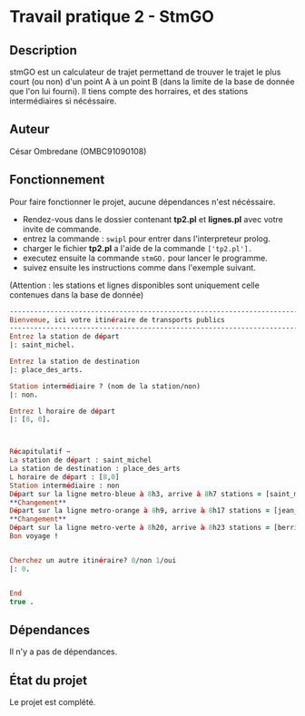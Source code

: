 # Travail pratique 2 - StmGO

## Description

stmGO est un calculateur de trajet permettand de trouver le trajet le plus court (ou non) 
d'un point A à un point B (dans la limite de la base de donnée que l'on lui fourni).
Il tiens compte des horraires, et des stations intermédiaires si nécéssaire.

## Auteur

César Ombredane (OMBC91090108)

## Fonctionnement

Pour faire fonctionner le projet, aucune dépendances n'est nécéssaire.

- Rendez-vous dans le dossier contenant **tp2.pl** et **lignes.pl** avec votre invite de commande.
- entrez la commande : ``` swipl ``` pour entrer dans l'interpreteur prolog.
- charger le fichier **tp2.pl** a l'aide de la commande ``` ['tp2.pl']. ```
- executez ensuite la commande ``` stmGO. ``` pour lancer le programme.
- suivez ensuite les instructions comme dans l'exemple suivant.

(Attention : les stations et lignes disponibles sont uniquement celle contenues dans la base de donnée)

```prolog
------------------------------------------------------------------------
Bienvenue, ici votre itinéraire de transports publics
------------------------------------------------------------------------
Entrez la station de départ
|: saint_michel.

Entrez la station de destination
|: place_des_arts.

Station intermédiaire ? (nom de la station/non)
|: non.

Entrez l horaire de départ
|: [8, 0].



Récapitulatif ~
La station de départ : saint_michel
La station de destination : place_des_arts
L horaire de départ : [8,0]
Station intermédiaire : non
Départ sur la ligne metro-bleue à 8h3, arrive à 8h7 stations = [saint_michel,d_iberville,fabre,jean_talon]
**Changement**
Départ sur la ligne metro-orange à 8h9, arrive à 8h17 stations = [jean_talon,beaubien,rosemont,laurier,mont_royal,sherbrooke,berri_uqam]
**Changement**
Départ sur la ligne metro-verte à 8h20, arrive à 8h23 stations = [berri_uqam,saint_laurent,place_des_arts]
Bon voyage !


Cherchez un autre itinéraire? 0/non 1/oui
|: 0.


End
true .
```

## Dépendances

Il n'y a pas de dépendances.

## État du projet

Le projet est complété.
